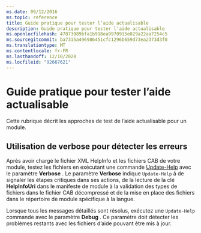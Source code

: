 ```yaml
---
ms.date: 09/12/2016
ms.topic: reference
title: Guide pratique pour tester l’aide actualisable
description: Guide pratique pour tester l’aide actualisable
ms.openlocfilehash: 47873089bfa1b918ea9970915e829a22aa7254c5
ms.sourcegitcommit: ba7315a496986451cfc1296b659d73ea2373d3f0
ms.translationtype: MT
ms.contentlocale: fr-FR
ms.lasthandoff: 12/10/2020
ms.locfileid: "92667621"
---
```

# <a name="how-to-test-updatable-help"></a>Guide pratique pour tester l’aide actualisable

Cette rubrique décrit les approches de test de l’aide actualisable pour un module.

## <a name="using-verbose-to-detect-errors"></a>Utilisation de verbose pour détecter les erreurs

Après avoir chargé le fichier XML HelpInfo et les fichiers CAB de votre module, testez les fichiers en exécutant une commande [Update-Help](/powershell/module/Microsoft.PowerShell.Core/Update-Help) avec le paramètre **Verbose** . Le paramètre **Verbose** indique `Update-Help` à de signaler les étapes critiques dans ses actions, de la lecture de la clé **HelpInfoUri** dans le manifeste de module à la validation des types de fichiers dans le fichier CAB décompressé et de la mise en place des fichiers dans le répertoire de module spécifique à la langue.

Lorsque tous les messages détaillés sont résolus, exécutez une `Update-Help` commande avec le paramètre **Debug** .
Ce paramètre doit détecter les problèmes restants avec les fichiers d’aide pouvant être mis à jour.
